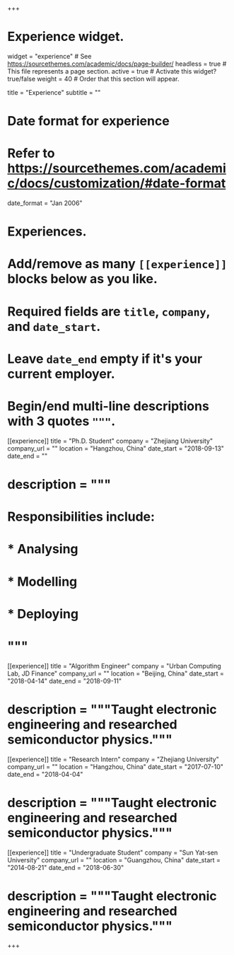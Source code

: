 +++
# Experience widget.
widget = "experience"  # See https://sourcethemes.com/academic/docs/page-builder/
headless = true  # This file represents a page section.
active = true  # Activate this widget? true/false
weight = 40  # Order that this section will appear.

title = "Experience"
subtitle = ""

# Date format for experience
#   Refer to https://sourcethemes.com/academic/docs/customization/#date-format
date_format = "Jan 2006"

# Experiences.
#   Add/remove as many `[[experience]]` blocks below as you like.
#   Required fields are `title`, `company`, and `date_start`.
#   Leave `date_end` empty if it's your current employer.
#   Begin/end multi-line descriptions with 3 quotes `"""`.
[[experience]]
  title = "Ph.D. Student"
  company = "Zhejiang University"
  company_url = ""
  location = "Hangzhou, China"
  date_start = "2018-09-13"
  date_end = ""
  # description = """
  # Responsibilities include:
  
  # * Analysing
  # * Modelling
  # * Deploying
  # """

[[experience]]
  title = "Algorithm Engineer"
  company = "Urban Computing Lab, JD Finance"
  company_url = ""
  location = "Beijing, China"
  date_start = "2018-04-14"
  date_end = "2018-09-11"
  # description = """Taught electronic engineering and researched semiconductor physics."""

[[experience]]
  title = "Research Intern"
  company = "Zhejiang University"
  company_url = ""
  location = "Hangzhou, China"
  date_start = "2017-07-10"
  date_end = "2018-04-04"
  # description = """Taught electronic engineering and researched semiconductor physics."""


[[experience]]
  title = "Undergraduate Student"
  company = "Sun Yat-sen University"
  company_url = ""
  location = "Guangzhou, China"
  date_start = "2014-08-21"
  date_end = "2018-06-30"
  # description = """Taught electronic engineering and researched semiconductor physics."""

+++
